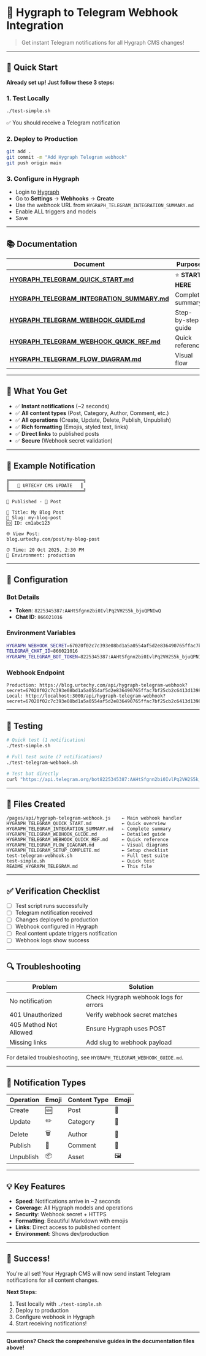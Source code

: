 # 🔔 Hygraph to Telegram Webhook Integration

> Get instant Telegram notifications for all Hygraph CMS changes!

---

## 🎯 Quick Start

**Already set up! Just follow these 3 steps:**

### 1. Test Locally
```bash
./test-simple.sh
```
✅ You should receive a Telegram notification

### 2. Deploy to Production
```bash
git add .
git commit -m "Add Hygraph Telegram webhook"
git push origin main
```

### 3. Configure in Hygraph
- Login to [Hygraph](https://app.hygraph.com)
- Go to **Settings** → **Webhooks** → **Create**
- Use the webhook URL from `HYGRAPH_TELEGRAM_INTEGRATION_SUMMARY.md`
- Enable ALL triggers and models
- Save

---

## 📚 Documentation

| Document | Purpose | When to Use |
|----------|---------|-------------|
| **[HYGRAPH_TELEGRAM_QUICK_START.md](HYGRAPH_TELEGRAM_QUICK_START.md)** | ⭐ **START HERE** | Quick overview |
| **[HYGRAPH_TELEGRAM_INTEGRATION_SUMMARY.md](HYGRAPH_TELEGRAM_INTEGRATION_SUMMARY.md)** | Complete summary | Full details |
| **[HYGRAPH_TELEGRAM_WEBHOOK_GUIDE.md](HYGRAPH_TELEGRAM_WEBHOOK_GUIDE.md)** | Step-by-step guide | Setup help |
| **[HYGRAPH_TELEGRAM_WEBHOOK_QUICK_REF.md](HYGRAPH_TELEGRAM_WEBHOOK_QUICK_REF.md)** | Quick reference | Commands & configs |
| **[HYGRAPH_TELEGRAM_FLOW_DIAGRAM.md](HYGRAPH_TELEGRAM_FLOW_DIAGRAM.md)** | Visual flow | Understanding |

---

## 🚀 What You Get

- ✅ **Instant notifications** (~2 seconds)
- ✅ **All content types** (Post, Category, Author, Comment, etc.)
- ✅ **All operations** (Create, Update, Delete, Publish, Unpublish)
- ✅ **Rich formatting** (Emojis, styled text, links)
- ✅ **Direct links** to published posts
- ✅ **Secure** (Webhook secret validation)

---

## 📱 Example Notification

```
╔═══════════════════════════╗
║   🚀 URTECHY CMS UPDATE   ║
╚═══════════════════════════╝

🚀 Published - 📰 Post

📌 Title: My Blog Post
🔗 Slug: my-blog-post
🆔 ID: cm1abc123

🌐 View Post:
blog.urtechy.com/post/my-blog-post

⏰ Time: 20 Oct 2025, 2:30 PM
🔧 Environment: production
```

---

## 🔧 Configuration

### Bot Details
- **Token**: `8225345387:AAHtSfgnn2bi0IvlPq2VH2S5k_bjuQPNIwQ`
- **Chat ID**: `866021016`

### Environment Variables
```bash
HYGRAPH_WEBHOOK_SECRET=67020f02c7c393e08bd1a5a0554af5d2e836490765ffac7bf25cb2c6413d1398
TELEGRAM_CHAT_ID=866021016
HYGRAPH_TELEGRAM_BOT_TOKEN=8225345387:AAHtSfgnn2bi0IvlPq2VH2S5k_bjuQPNIwQ
```

### Webhook Endpoint
```
Production: https://blog.urtechy.com/api/hygraph-telegram-webhook?secret=67020f02c7c393e08bd1a5a0554af5d2e836490765ffac7bf25cb2c6413d1398
Local: http://localhost:3000/api/hygraph-telegram-webhook?secret=67020f02c7c393e08bd1a5a0554af5d2e836490765ffac7bf25cb2c6413d1398
```

---

## 🧪 Testing

```bash
# Quick test (1 notification)
./test-simple.sh

# Full test suite (7 notifications)
./test-telegram-webhook.sh

# Test bot directly
curl "https://api.telegram.org/bot8225345387:AAHtSfgnn2bi0IvlPq2VH2S5k_bjuQPNIwQ/sendMessage?chat_id=866021016&text=Test"
```

---

## 📂 Files Created

```
/pages/api/hygraph-telegram-webhook.js    ← Main webhook handler
HYGRAPH_TELEGRAM_QUICK_START.md           ← Quick overview
HYGRAPH_TELEGRAM_INTEGRATION_SUMMARY.md   ← Complete summary
HYGRAPH_TELEGRAM_WEBHOOK_GUIDE.md         ← Detailed guide
HYGRAPH_TELEGRAM_WEBHOOK_QUICK_REF.md     ← Quick reference
HYGRAPH_TELEGRAM_FLOW_DIAGRAM.md          ← Visual diagrams
HYGRAPH_TELEGRAM_SETUP_COMPLETE.md        ← Setup checklist
test-telegram-webhook.sh                  ← Full test suite
test-simple.sh                            ← Quick test
README_HYGRAPH_TELEGRAM.md                ← This file
```

---

## ✅ Verification Checklist

- [ ] Test script runs successfully
- [ ] Telegram notification received
- [ ] Changes deployed to production
- [ ] Webhook configured in Hygraph
- [ ] Real content update triggers notification
- [ ] Webhook logs show success

---

## 🔍 Troubleshooting

| Problem | Solution |
|---------|----------|
| No notification | Check Hygraph webhook logs for errors |
| 401 Unauthorized | Verify webhook secret matches |
| 405 Method Not Allowed | Ensure Hygraph uses POST |
| Missing links | Add slug to webhook payload |

For detailed troubleshooting, see `HYGRAPH_TELEGRAM_WEBHOOK_GUIDE.md`.

---

## 🎨 Notification Types

| Operation | Emoji | Content Type | Emoji |
|-----------|-------|--------------|-------|
| Create | 🆕 | Post | 📰 |
| Update | ✏️ | Category | 📁 |
| Delete | 🗑️ | Author | 👤 |
| Publish | 🚀 | Comment | 💬 |
| Unpublish | 📦 | Asset | 🖼️ |

---

## 💡 Key Features

- **Speed**: Notifications arrive in ~2 seconds
- **Coverage**: All Hygraph models and operations
- **Security**: Webhook secret + HTTPS
- **Formatting**: Beautiful Markdown with emojis
- **Links**: Direct access to published content
- **Environment**: Shows dev/production

---

## 🎉 Success!

You're all set! Your Hygraph CMS will now send instant Telegram notifications for all content changes.

**Next Steps:**
1. Test locally with `./test-simple.sh`
2. Deploy to production
3. Configure webhook in Hygraph
4. Start receiving notifications!

---

**Questions? Check the comprehensive guides in the documentation files above!**
